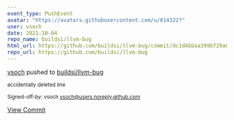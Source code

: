 ```yaml
---
event_type: PushEvent
avatar: "https://avatars.githubusercontent.com/u/814322?"
user: vsoch
date: 2021-10-04
repo_name: buildsi/llvm-bug
html_url: https://github.com/buildsi/llvm-bug/commit/dc1d4bbaa399bf29a07907bc99a67b4540ebbf49
repo_url: https://github.com/buildsi/llvm-bug
---
```


<a href='https://github.com/vsoch' target='_blank'>vsoch</a> pushed to <a href='https://github.com/buildsi/llvm-bug' target='_blank'>buildsi/llvm-bug</a>

<small>accidentally deleted line

Signed-off-by: vsoch <vsoch@users.noreply.github.com></small>

<a href='https://github.com/buildsi/llvm-bug/commit/dc1d4bbaa399bf29a07907bc99a67b4540ebbf49' target='_blank'>View Commit</a>